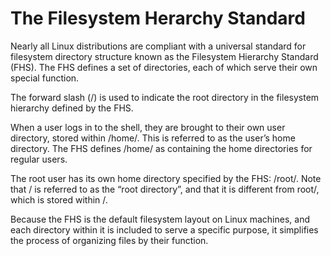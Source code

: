 # The Filesystem Herarchy Standard

Nearly all Linux distributions are compliant with a universal standard for filesystem directory structure known as the Filesystem Hierarchy Standard (FHS). The FHS defines a set of directories, each of which serve their own special function.

The forward slash (/) is used to indicate the root directory in the filesystem hierarchy defined by the FHS.

When a user logs in to the shell, they are brought to their own user directory, stored within /home/. This is referred to as the user’s home directory. The FHS defines /home/ as containing the home directories for regular users.

The root user has its own home directory specified by the FHS: /root/. Note that / is referred to as the “root directory”, and that it is different from root/, which is stored within /.

Because the FHS is the default filesystem layout on Linux machines, and each directory within it is included to serve a specific purpose, it simplifies the process of organizing files by their function.
